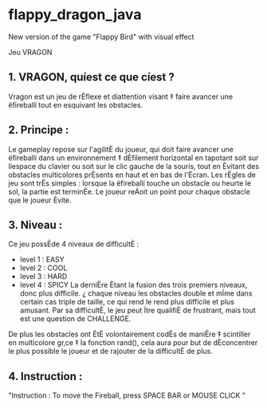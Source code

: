 # flappy_dragon_java
New version of the game "Flappy Bird" with visual effect

Jeu VRAGON

## 1.	VRAGON, quíest ce que cíest ?
Vragon est un jeu de rÈflexe et díattention visant ‡ faire avancer une ëfireballí tout 
en esquivant les obstacles.

## 2.	Principe :
Le gameplay repose sur l'agilitÈ du joueur, qui doit faire avancer une ëfireballí dans 
un environnement ‡ dÈfilement horizontal en tapotant soit sur líespace du clavier ou soit
sur le clic gauche de la souris, tout en Èvitant des obstacles multicolores prÈsents en 
haut et en bas de l'Ècran. 
Les rËgles de jeu sont trËs simples : lorsque la ëfireballí touche un obstacle ou heurte 
le sol, la partie est terminÈe. Le joueur reÁoit un point pour chaque obstacle que le joueur Èvite. 

## 3.	Niveau :
Ce jeu possËde 4 niveaux de difficultÈ : 
- level 1 : EASY 
- level 2 : COOL 
- level 3 : HARD 
- level 4 : SPICY
La derniËre Ètant la fusion des trois premiers niveaux, donc plus difficile.
¿ chaque niveau les obstacles double et mÍme dans certain cas triple de taille, ce qui rend le rend plus difficile et plus amusant.
Par sa difficultÈ, le jeu peut Ítre qualifiÈ de frustrant, mais tout est une question de CHALLENGE. 

De plus les obstacles ont ÈtÈ volontairement codÈs de maniËre ‡ scintiller en multicolore gr‚ce ‡ la fonction rand(), cela aura pour 
but de dÈconcentrer le plus possible le joueur et de rajouter de la difficultÈ de plus.

## 4.      Instruction : 
"Instruction : To move the Fireball, press SPACE BAR or MOUSE CLICK "
